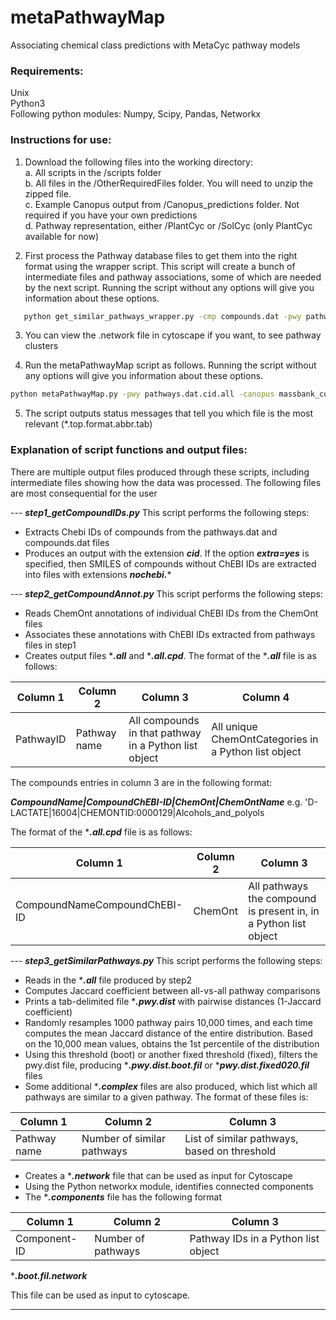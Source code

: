 # metaPathwayMap
Associating chemical class predictions with MetaCyc pathway models

### Requirements:
Unix<br/>
Python3<br/>
Following python modules: Numpy, Scipy, Pandas, Networkx<br/>

### Instructions for use:
1. Download the following files into the working directory:<br/>
  a. All scripts in the /scripts folder<br/>
  b. All files in the /OtherRequiredFiles folder. You will need to unzip the zipped file.<br/>
  c. Example Canopus output from /Canopus_predictions folder. Not required if you have your own predictions<br/>
  d. Pathway representation, either /PlantCyc or /SolCyc (only PlantCyc available for now)<br/>

2. First process the Pathway database files to get them into the right format using the wrapper script. This script will create a bunch of intermediate files and pathway associations, some of which are needed by the next script. Running the script without any options will give you information about these options. <br/>
```bash
   python get_similar_pathways_wrapper.py -cmp compounds.dat -pwy pathways.dat -extra no -chemont ChemOnt_2_1.obo.mod.tax.organic -chebi ChEBI_126_classyfire_21_annotations.csv.mod
 ```
      
3. You can view the .network file in cytoscape if you want, to see pathway clusters<br/>

4. Run the metaPathwayMap script as follows. Running the script without any options will give you information about these options. <br/>
```bash
python metaPathwayMap.py -pwy pathways.dat.cid.all -canopus massbank_compound_canopus2.tab -jaccard 0.7
```

5. The script outputs status messages that tell you which file is the most relevant (*.top.format.abbr.tab)<br/>

### Explanation of script functions and output files:
There are multiple output files produced through these scripts, including intermediate files showing how the data was processed. The following files are most consequential for the user

--- ***step1_getCompoundIDs.py***
This script performs the following steps:
* Extracts Chebi IDs of compounds from the pathways.dat and compounds.dat files
* Produces an output with the extension ***cid***. If the option ***extra=yes*** is specified, then SMILES of compounds without ChEBI IDs are extracted into files with extensions ***nochebi.****

--- ***step2_getCompoundAnnot.py***
This script performs the following steps:
* Reads ChemOnt annotations of individual ChEBI IDs from the ChemOnt files
* Associates these annotations with ChEBI IDs extracted from pathways files in step1
* Creates output files ****.all*** and ****.all.cpd***. The format of the ****.all*** file is as follows:

 | Column 1 | Column 2 | Column 3 | Column 4 |
 |----------|----------|----------|----------|
 | PathwayID | Pathway name | All compounds in that pathway in a Python list object | All unique ChemOntCategories in a Python list object |
 
 The compounds entries in column 3 are in the following format:
 
 ***CompoundName|CompoundChEBI-ID|ChemOnt|ChemOntName*** e.g. 'D-LACTATE|16004|CHEMONTID:0000129|Alcohols_and_polyols
 
 The format of the ****.all.cpd*** file is as follows:

 | Column 1 | Column 2 | Column 3 |
 |----------|----------|----------|
 | CompoundNameCompoundChEBI-ID | ChemOnt | All pathways the compound is present in, in a Python list object |
 

--- ***step3_getSimilarPathways.py***
This script performs the following steps:
* Reads in the ****.all*** file produced by step2
* Computes Jaccard coefficient between all-vs-all pathway comparisons
* Prints a tab-delimited file  ****.pwy.dist*** with pairwise distances (1-Jaccard coefficient)
* Randomly resamples 1000 pathway pairs 10,000 times, and each time computes the mean Jaccard distance of the entire distribution. Based on the 10,000 mean values, obtains the 1st percentile of the distribution
* Using this threshold (boot) or another fixed threshold (fixed), filters the pwy.dist file, producing ****.pwy.dist.boot.fil*** or ****pwy.dist.fixed020.fil*** files
* Some additional ****.complex*** files are also produced, which list which all pathways are similar to a given pathway. The format of these files is:

 | Column 1 | Column 2 | Column 3 |
 |----------|----------|----------|
 | Pathway name | Number of similar pathways | List of similar pathways, based on threshold |
 
* Creates a ****.network*** file that can be used as input for Cytoscape
* Using the Python networkx module, identifies connected components
* The ****.components*** file has the following format

 | Column 1 | Column 2 | Column 3 |
 |----------|----------|----------|
 | Component-ID | Number of pathways | Pathway IDs in a Python list object |
 
****.boot.fil.network***

This file can be used as input to cytoscape. 

****
